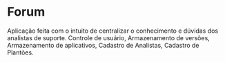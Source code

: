 # Forum 


Aplicação feita com o intuito de centralizar o conhecimento e dúvidas dos analistas de
suporte. Controle de usuário, Armazenamento de versões, Armazenamento de aplicativos, Cadastro
de Analistas, Cadastro de Plantões.
